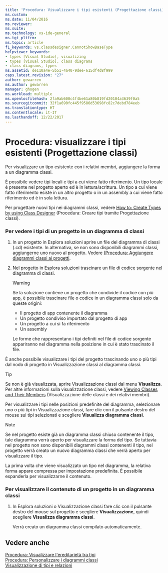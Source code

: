 ```yaml
---
title: 'Procedura: Visualizzare i tipi esistenti (Progettazione classi) | Microsoft Docs'
ms.custom: 
ms.date: 11/04/2016
ms.reviewer: 
ms.suite: 
ms.technology: vs-ide-general
ms.tgt_pltfrm: 
ms.topic: article
f1_keywords: vs.classdesigner.CannotShowBaseType
helpviewer_keywords:
- types [Visual Studio], visualizing
- types [Visual Studio], class diagrams
- class diagrams, types
ms.assetid: de110a4e-5b51-4a40-9dee-615df4d8f999
caps.latest.revision: "27"
author: gewarren
ms.author: gewarren
manager: ghogen
ms.workload: multiple
ms.openlocfilehash: 2fa9ab600c4f4be61a80b819fd20104a3639f0a5
ms.sourcegitcommit: 32f1a690fc445f9586d53698fc82c7debd784eeb
ms.translationtype: HT
ms.contentlocale: it-IT
ms.lasthandoff: 12/22/2017
---
```

# <a name="how-to-view-existing-types-class-designer"></a>Procedura: visualizzare i tipi esistenti (Progettazione classi)
Per visualizzare un tipo esistente con i relativi membri, aggiungere la forma a un diagramma classi.  
  
È possibile vedere tipi locali e tipi a cui viene fatto riferimento. Un tipo locale è presente nel progetto aperto ed è in lettura/scrittura. Un tipo a cui viene fatto riferimento esiste in un altro progetto o in un assembly a cui viene fatto riferimento ed è in sola lettura.  
  
Per progettare nuovi tipi nei diagrammi classi, vedere [How to: Create Types by using Class Designer](how-to-create-types.md) (Procedura: Creare tipi tramite Progettazione classi).  
  
### <a name="to-see-types-in-a-project-on-a-class-diagram"></a>Per vedere i tipi di un progetto in un diagramma di classi  
  
1.  In un progetto in Esplora soluzioni aprire un file del diagramma di classi (.cd) esistente. In alternativa, se non sono disponibili diagrammi classi, aggiungerne uno nuovo al progetto. Vedere [ (Procedura: Aggiungere diagrammi classi ai progetti](how-to-add-class-diagrams-to-projects.md).  
  
2.  Nel progetto in Esplora soluzioni trascinare un file di codice sorgente nel diagramma di classi.  
  
    > [!WARNING]
    >  Se la soluzione contiene un progetto che condivide il codice con più app, è possibile trascinare file o codice in un diagramma classi solo da queste origini:  
    >   
    >  -   Il progetto di app contenente il diagramma  
    > -   Un progetto condiviso importato dal progetto di app  
    > -   Un progetto a cui si fa riferimento  
    > -   Un assembly  
  
    Le forme che rappresentano i tipi definiti nel file di codice sorgente appariranno nel diagramma nella posizione in cui è stato trascinato il file.  
  
È anche possibile visualizzare i tipi del progetto trascinando uno o più tipi dal nodo di progetto in Visualizzazione classi al diagramma classi.  
  
> [!TIP]
>  Se non è già visualizzata, aprire Visualizzazione classi dal menu **Visualizza**. Per altre informazioni sulla visualizzazione classi, vedere [Viewing Classes and Their Members](http://msdn.microsoft.com/en-us/71e9e8f3-261a-4e0c-87bf-5ec48b8bf333) (Visualizzazione delle classi e dei relativi membri).  
  
Per visualizzare i tipi nelle posizioni predefinite del diagramma, selezionare uno o più tipi in Visualizzazione classi, fare clic con il pulsante destro del mouse sui tipi selezionati e scegliere **Visualizza diagramma classi**.  
  
> [!NOTE]
>  Se nel progetto esiste già un diagramma classi chiuso contenente il tipo, tale diagramma verrà aperto per visualizzare la forma del tipo. Se tuttavia nel progetto non sono disponibili diagrammi classi contenenti il tipo, nel progetto verrà creato un nuovo diagramma classi che verrà aperto per visualizzare il tipo.  
  
La prima volta che viene visualizzato un tipo nel diagramma, la relativa forma appare compressa per impostazione predefinita. È possibile espanderla per visualizzarne il contenuto.  
  
### <a name="to-display-the-contents-of-a-project-in-a-class-diagram"></a>Per visualizzare il contenuto di un progetto in un diagramma classi  
  
1.  In Esplora soluzioni o Visualizzazione classi fare clic con il pulsante destro del mouse sul progetto e scegliere **Visualizzazione**, quindi scegliere **Visualizza diagramma classi**.  
  
     Verrà creato un diagramma classi compilato automaticamente.  
  
## <a name="see-also"></a>Vedere anche
[Procedura: Visualizzare l'ereditarietà tra tipi](how-to-view-inheritance-between-types.md)   
[Procedura: Personalizzare i diagrammi classi](how-to-customize-class-diagrams.md)   
[Visualizzazione di tipi e relazioni](viewing-types-and-relationships.md)